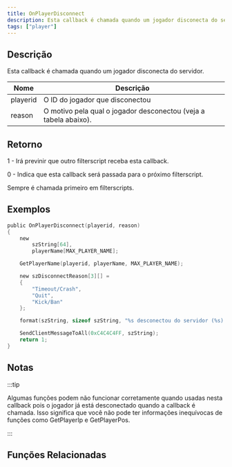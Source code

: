 ```yaml
---
title: OnPlayerDisconnect
description: Esta callback é chamada quando um jogador disconecta do servidor.
tags: ["player"]
---
```


## Descrição

Esta callback é chamada quando um jogador disconecta do servidor.

| Nome     | Descrição                                                        |
| -------- | ---------------------------------------------------------------- |
| playerid | O ID do jogador que disconectou                                  |
| reason   | O motivo pela qual o jogador desconectou (veja a tabela abaixo). |

## Retorno

1 - Irá previnir que outro filterscript receba esta callback.

0 - Indica que esta callback será passada para o próximo filterscript.

Sempre é chamada primeiro em filterscripts.

## Exemplos

```c
public OnPlayerDisconnect(playerid, reason)
{
    new
        szString[64],
        playerName[MAX_PLAYER_NAME];

    GetPlayerName(playerid, playerName, MAX_PLAYER_NAME);

    new szDisconnectReason[3][] =
    {
        "Timeout/Crash",
        "Quit",
        "Kick/Ban"
    };

    format(szString, sizeof szString, "%s desconectou do servidor (%s).", playerName, szDisconnectReason[reason]);

    SendClientMessageToAll(0xC4C4C4FF, szString);
    return 1;
}
```

## Notas

:::tip

Algumas funções podem não funcionar corretamente quando usadas nesta callback pois o jogador já está desconectado quando a callback é chamada. Isso significa que você não pode ter informações inequívocas de funções como GetPlayerIp e GetPlayerPos.

:::

## Funções Relacionadas
